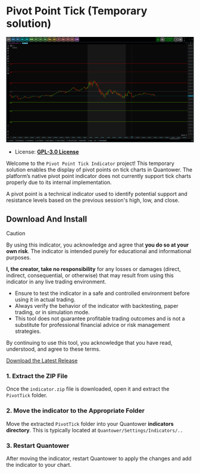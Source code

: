 # Pivot Point Tick (Temporary solution)

![preview Pivot Point Tick Indicator](.github/assets/image.png)

- License: **[GPL-3.0 License](./license.txt)**

Welcome to the `Pivot Point Tick Indicator` project! 
  This temporary solution enables the display of pivot points on tick charts 
  in Quantower. The platform’s native pivot point indicator does not currently 
  support tick charts properly due to its internal implementation.

A pivot point is a technical indicator used to identify potential support and 
  resistance levels based on the previous session's high, low, and close.  

## Download And Install

> [!CAUTION]
> By using this indicator, you acknowledge and agree that **you do so at your own risk**.
> The indicator is intended purely for educational and informational purposes.
>
> **I, the creator, take no responsibility** for any losses or damages (direct, indirect, 
> consequential, or otherwise) that may result from using this indicator in any live 
> trading environment.
>
> - Ensure to test the indicator in a safe and controlled environment 
>   before using it in actual trading.
> - Always verify the behavior of the indicator with backtesting, paper 
>   trading, or in simulation mode.
> - This tool does not guarantee profitable trading outcomes and is not a 
>   substitute for professional financial advice or risk management strategies.
>
> By continuing to use this tool, you acknowledge that you have read, understood, and agree to these terms.

<a
    class="button button--primary"
    href="https://github.com/qtx-project/indicator-pivot-tick/releases/latest/download/indicator.zip"
    download
    target="_blank"
    rel="noopener noreferrer">Download the Latest Release</a>
    
### 1. Extract the ZIP File

Once the `indicator.zip` file is downloaded, open it and extract the 
`PivotTick` folder.

### 2. Move the indicator to the Appropriate Folder

Move the extracted `PivotTick` folder into your Quantower 
**indicators directory**. This is typically located at `Quantower/Settings/Indicators/..`

### 3. Restart Quantower

After moving the indicator, restart Quantower to apply the changes and
add the indicator to your chart.
